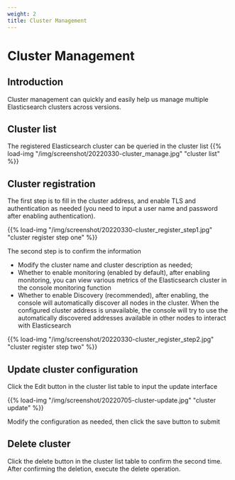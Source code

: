 ```yaml
---
weight: 2
title: Cluster Management
---
```


# Cluster Management

## Introduction

Cluster management can quickly and easily help us manage multiple Elasticsearch clusters across versions.

## Cluster list

The registered Elasticsearch cluster can be queried in the cluster list
{{% load-img "/img/screenshot/20220330-cluster_manage.jpg" "cluster list" %}}

## Cluster registration

The first step is to fill in the cluster address, and enable TLS and authentication as needed (you need to input a user name and password after enabling authentication).

{{% load-img "/img/screenshot/20220330-cluster_register_step1.jpg" "cluster register step one" %}}

The second step is to confirm the information

- Modify the cluster name and cluster description as needed;
- Whether to enable monitoring (enabled by default), after enabling monitoring, you can view various metrics of the Elasticsearch cluster in the console monitoring function
- Whether to enable Discovery (recommended), after enabling, the console will automatically discover all nodes in the cluster. When the configured cluster address is unavailable, the console will try to use the automatically discovered addresses available in other nodes to interact with Elasticsearch

{{% load-img "/img/screenshot/20220330-cluster_register_step2.jpg" "cluster register step two" %}}

## Update cluster configuration

Click the Edit button in the cluster list table to input the update interface

{{% load-img "/img/screenshot/20220705-cluster-update.jpg" "cluster update" %}}

Modify the configuration as needed, then click the save button to submit

## Delete cluster

Click the delete button in the cluster list table to confirm the second time. After confirming the deletion, execute the delete operation.

